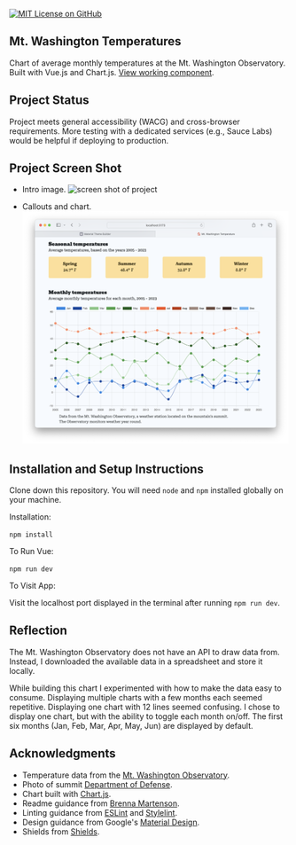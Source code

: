 [![MIT License on GitHub](https://img.shields.io/github/license/seankelliher/mt-washington-temps?style=flat-square)](/LICENSE.md)
## Mt. Washington Temperatures

Chart of average monthly temperatures at the Mt. Washington Observatory. Built with Vue.js and Chart.js. [View working component](https://sean-kelliher-mt-washington-temps.netlify.app).

## Project Status

Project meets general accessibility (WACG) and cross-browser requirements. More testing with a dedicated services (e.g., Sauce Labs) would be helpful if deploying to production.

## Project Screen Shot

* Intro image.
![screen shot of project](/screenshots/mt-washington-temps-screenshot1.png?s=600)

* Callouts and chart.
![screen shot of project](/screenshots/mt-washington-temps-screenshot2.png?s=600)

## Installation and Setup Instructions

Clone down this repository. You will need `node` and `npm` installed globally on your machine.

Installation:

`npm install`  

To Run Vue:

`npm run dev`    

To Visit App:

Visit the localhost port displayed in the terminal after running `npm run dev`.

## Reflection

The Mt. Washington Observatory does not have an API to draw data from. Instead, I downloaded the available data in a spreadsheet and store it locally.

While building this chart I experimented with how to make the data easy to consume. Displaying multiple charts with a few months each seemed repetitive. Displaying one chart with 12 lines seemed confusing. I chose to display one chart, but with the ability to toggle each month on/off. The first six months (Jan, Feb, Mar, Apr, May, Jun) are displayed by default.

## Acknowledgments

* Temperature data from the [Mt. Washington Observatory](https://mountwashington.org/weather/mount-washington-weather-archives/monthly-f6/).
* Photo of summit [Department of Defense](https://commons.wikimedia.org/wiki/File:USMC-080103-M-0000M-01.jpg).
* Chart built with [Chart.js](https://www.chartjs.org/docs/latest/).
* Readme guidance from [Brenna Martenson](https://gist.github.com/martensonbj/6bf2ec2ed55f5be723415ea73c4557c4).
* Linting guidance from [ESLint](https://eslint.org) and [Stylelint](https://stylelint.io).
* Design guidance from Google's [Material Design](https://material.io/design).
* Shields from [Shields](https://shields.io).